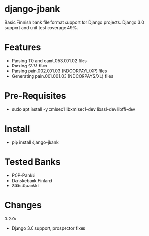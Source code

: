 django-jbank
============

Basic Finnish bank file format support for Django projects. Django 3.0 support and unit test coverage 49%.

Features
========

* Parsing TO and camt.053.001.02 files
* Parsing SVM files
* Parsing pain.002.001.03 (NDCORPAYL/XP) files
* Generating pain.001.001.03 (NDCORPAYS/XL) files


Pre-Requisites
==============

* sudo apt install -y xmlsec1 libxmlsec1-dev libssl-dev libffi-dev


Install
=======

* pip install django-jbank


Tested Banks
============

* POP-Pankki
* Danskebank Finland
* Säästöpankki


Changes
=======

3.2.0:
+ Django 3.0 support, prospector fixes
